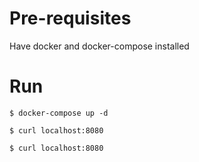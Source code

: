 # Pre-requisites
Have docker and docker-compose installed

# Run
```
$ docker-compose up -d
```

```
$ curl localhost:8080
```

```
$ curl localhost:8080
```
